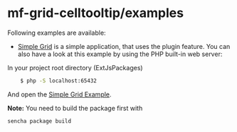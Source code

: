 # mf-grid-celltooltip/examples

Following examples are available:

- [Simple Grid](simple-grid/index.html) is a simple application, that uses the plugin feature.
  You can also have a look at this example by using the PHP built-in web server:

In your project root directory (ExtJsPackages)

```sh
    $ php -S localhost:65432
```

And open the [Simple Grid Example](http://http://localhost:65432/packages/mf-grid-celltooltip/examples/simple-grid/index.html).



**Note:** You need to build the package first with

    sencha package build
